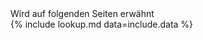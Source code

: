 <div class="card mb-3">
    <div class="card-header bg-yellow text-dark">Wird auf folgenden Seiten erwähnt</div>
    <div class="card-body">
        {% include lookup.md data=include.data %}
    </div>
</div>
